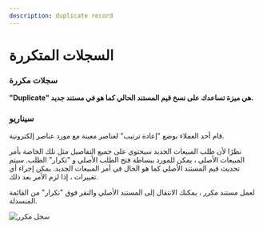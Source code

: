 ```yaml
---
description: duplicate record
---
```


# السجلات المتكررة

### سجلات مكررة

**"Duplicate" هي ميزة تساعدك على نسخ قيم المستند الحالي كما هو في مستند جديد.**

### سيناريو

قام أحد العملاء بوضع "إعادة ترتيب" لعناصر معينة مع مورد عناصر إلكترونية.

نظرًا لأن طلب المبيعات الجديد سيحتوي على جميع التفاصيل مثل تلك الخاصة بأمر المبيعات الأصلي ، يمكن للمورد ببساطة فتح الطلب الأصلي و "تكرار" الطلب. سيتم تحديث قيم المستند الأصلي كما هو الحال في أمر المبيعات الجديد. يمكن إجراء أي تغييرات ، إذا لزم الأمر بعد ذلك.

لعمل مستند مكرر ، يمكنك الانتقال إلى المستند الأصلي والنقر فوق "تكرار" من القائمة المنسدلة.

![سجل مكرر](https://docs.erpnext.com/files/using-duplicate-record-1.gif)
